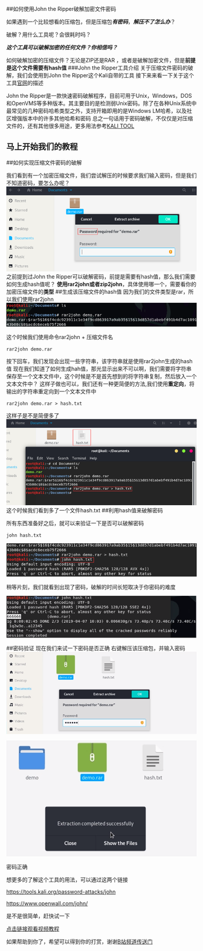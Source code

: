 ##如何使用John the Ripper破解加密文件密码

如果遇到一个比较想看的压缩包，但是压缩包***有密码***，***解压不了怎么办***？

破解？用什么工具呢？会很耗时吗？

***这个工具可以破解加密的任何文件？你相信吗？***

如何破解加密的压缩文件？无论是ZIP还是RAR
，或者是破解加密文件，但是**前提是这个文件需要有hash值**
###John the Ripper工具介绍
关于压缩文件密码的破解，我们会使用到John the Ripper这个Kali自带的工具
接下来来看一下关于这个工具[官网](https://www.openwall.com/john/ "John the Ripper")的描述

John the Ripper是一款快速密码破解程序，目前可用于Unix，Windows，DOS和OpenVMS等多种版本。其主要目的是检测弱Unix密码。除了在各种Unix系统中最常见的几种密码哈希类型之外，支持开箱即用的是Windows LM哈希，以及社区增强版本中的许多其他哈希和密码
总之一句话用于密码破解，不仅仅是对压缩文件的，还有其他很多用途，更多用法参考[KALI TOOL](https://tools.kali.org/password-attacks/john "KALI TOOL")

马上开始我们的教程
------------------------------------------------------------------------
##如何实现压缩文件密码的破解

我们看到有一个加密压缩文件，我们尝试解压的时候要求我们输入密码，但是我们不知道密码，要怎么办呢？
![passwd](ch2/2/passwd.png)
之前提到过John the Ripper可以破解密码，前提是需要有hash值，那么我们需要如何生成hash值呢？
**使用rar2john或者zip2john**，具体使用哪一个，需要看你的加密压缩文件的**类型**
##生成该压缩文件的hash值
因为我们的文件类型是rar，所以我们使用rar2john
![hash](ch2/2/hash.png)

这个时候我们使用命令rar2john + 压缩文件名
```
rar2john demo.rar
```
按下回车，我们发现会出现一些字符串，该字符串就是使用rar2john生成的hash值
现在我们知道了如何生成hah值，那光显示出来不可以啊，我们需要将字符串保存至一个文本文件中，这个时候是不是首先想到的将字符串复制，然后放入一个文本文件中？
这样子做也可以，我们还有一种更简便的方法,我们使用**重定向**，将输出的字符串重定向到一个文本文件中
```
rar2john demo.rar > hash.txt
```
这样子是不是简便多了
![txt](ch2/2/hashtxt.png)
这个时候我们看到多了一个文件hash.txt
##利用hash值来破解密码

所有东西准备好之后，就可以来验证一下是否可以破解密码

```
john hash.txt
```
![john](ch2/2/john.png)

稍等片刻，我们就看到出现了密码，破解的时间长短取决于你密码的难度

![password](ch2/2/pojie.png)

##密码验证
现在我们来试一下密码是否正确
右键解压该压缩包，并输入密码
![password](ch2/2/shuru.png)

![password](ch2/2/zhengque.png)

密码正确

想更多的了解这个工具的用法，可以通过这两个链接

https://tools.kali.org/password-attacks/john

https://www.openwall.com/john/

是不是很简单，赶快试一下

[点击链接观看视频教程](https://www.bilibili.com/video/av48668838/ "Video")

如果帮助到你了，希望可以得到你的打赏，谢谢[B站频道传送门](https://space.bilibili.com/184594996/ "Bilibili")